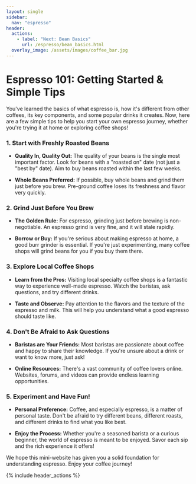 ```yaml
---
layout: single
sidebar:
  nav: "espresso"
header:
  actions:
    - label: "Next: Bean Basics"
      url: /espresso/bean_basics.html
  overlay_image: /assets/images/coffee_bar.jpg
---
```


# Espresso 101: Getting Started & Simple Tips

You've learned the basics of what espresso is, how it's different from other coffees, its key components, and some popular drinks it creates. Now, here are a few simple tips to help you start your own espresso journey, whether you're trying it at home or exploring coffee shops!

### 1. Start with Freshly Roasted Beans

* **Quality In, Quality Out:** The quality of your beans is the single most important factor. Look for beans with a "roasted on" date (not just a "best by" date). Aim to buy beans roasted within the last few weeks.

* **Whole Beans Preferred:** If possible, buy whole beans and grind them just before you brew. Pre-ground coffee loses its freshness and flavor very quickly.

### 2. Grind Just Before You Brew

* **The Golden Rule:** For espresso, grinding just before brewing is non-negotiable. An espresso grind is very fine, and it will stale rapidly.

* **Borrow or Buy:** If you're serious about making espresso at home, a good burr grinder is essential. If you're just experimenting, many coffee shops will grind beans for you if you buy them there.

### 3. Explore Local Coffee Shops

* **Learn from the Pros:** Visiting local specialty coffee shops is a fantastic way to experience well-made espresso. Watch the baristas, ask questions, and try different drinks.

* **Taste and Observe:** Pay attention to the flavors and the texture of the espresso and milk. This will help you understand what a good espresso should taste like.

### 4. Don't Be Afraid to Ask Questions

* **Baristas are Your Friends:** Most baristas are passionate about coffee and happy to share their knowledge. If you're unsure about a drink or want to know more, just ask!

* **Online Resources:** There's a vast community of coffee lovers online. Websites, forums, and videos can provide endless learning opportunities.

### 5. Experiment and Have Fun!

* **Personal Preference:** Coffee, and especially espresso, is a matter of personal taste. Don't be afraid to try different beans, different roasts, and different drinks to find what you like best.

* **Enjoy the Process:** Whether you're a seasoned barista or a curious beginner, the world of espresso is meant to be enjoyed. Savor each sip and the rich experience it offers!

We hope this mini-website has given you a solid foundation for understanding espresso. Enjoy your coffee journey!

{% include header_actions %}
